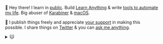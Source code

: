 👋 Hey there! I learn in [public](https://wiki.nikitavoloboev.xyz). Build [Learn Anything](https://learn-anything.xyz) & write [tools to automate my life](https://wiki.nikitavoloboev.xyz/sharing/my-github). Big abuser of [Karabiner](https://github.com/nikitavoloboev/dotfiles) & [macOS](https://github.com/nikitavoloboev/my-mac-os).

💛 I publish things freely and appreciate [your support](https://github.com/sponsors/nikitavoloboev) in making this possible. I share things on [Twitter](https://twitter.com/nikitavoloboev) & you can [ask me anything](https://github.com/nikitavoloboev/ama).

<details><summary>🐱</summary>
  <img width="800" heigth="200" src="https://assets.merveilles.town/media_attachments/files/000/852/844/original/e8f82a4ccddd9adb.jpg"></img>
</details>
